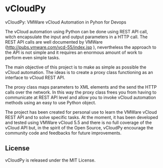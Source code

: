 vCloudPy
========

vCloudPy: VMWare vCloud Automation in Pyhon for Devops

The vCloud automation using Python can be done using REST API call, witch encapsulate the input and output parameters in a HTTP call. The REST API calls are well documented by VMWare (http://pubs.vmware.com/vcd-55/index.jsp ), nevertheless the approach to the API is not simple and it requires an enormous amount of work to perform even simple tasks.

The main objective of this project is to make as simple as possible the vCloud automation. The ideas is to create a proxy class functioning as an interface to vCloud REST API.

The proxy class maps parameters to XML elements and the send the HTTP calls over the network. In this way the proxy class frees you from having to communicate at REST API level and allow you to invoke vCloud automation methods using an easy to use Python object.

The project has been created for personal use to learn the VMWare vCloud REST API and to solve specific tasks. At the moment, it has been developed and tested using VMWare vCloud 5.5 and there is no full coverage of the vCloud API but, in the spirit of the Open Source, vCloudPy encourage the community code and feedbacks for future improvements.

License
-------

vCloudPy is released under the MIT License.

